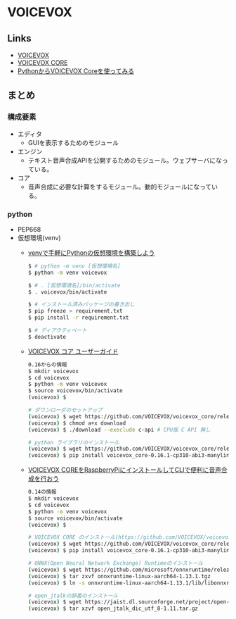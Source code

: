# VOICEVOX

## Links

- [VOICEVOX](https://voicevox.hiroshiba.jp/)
- [VOICEVOX CORE](https://github.com/VOICEVOX/voicevox_core)
- [PythonからVOICEVOX Coreを使ってみる](https://qiita.com/taka7n/items/1dc61e507274b93ee868)

## まとめ

### 構成要素

- エディタ
  - GUIを表示するためのモジュール
- エンジン
  - テキスト音声合成APIを公開するためのモジュール。ウェブサーバになっている。
- コア
  - 音声合成に必要な計算をするモジュール。動的モジュールになっている。

### python



- PEP668
- 仮想環境(venv)
  - [venvで手軽にPythonの仮想環境を構築しよう](https://qiita.com/shun_sakamoto/items/7944d0ac4d30edf91fde)

    ```bash
    $ # python -m venv [仮想環境名]
    $ python -m venv voicevox

    $ # . [仮想環境名]/bin/activate
    $ . voicevox/bin/activate

    $ # インストール済みパッケージの書き出し
    $ pip freeze > requirement.txt
    $ pip install -r requirement.txt

    $ # ディアクティベート
    $ deactivate
    ```

  - [VOICEVOX コア ユーザーガイド](https://github.com/VOICEVOX/voicevox_core/blob/main/docs/guide/user/usage.md)

    ```bash
    0.16からの情報
    $ mkdir voicevox
    $ cd voicevox
    $ python -m venv voicevox
    $ source voicevox/bin/activate
    (voicevox) $

    # ダウンローダのセットアップ
    (voicevox) $ wget https://github.com/VOICEVOX/voicevox_core/releases/download/0.16.1/download-linux-arm64 download
    (voicevox) $ chmod a+x download
    (voicevox) $ ./download --execlude c-api # CPU版 C API 無し

    # python ライブラリのインストール
    (voicevox) $ wget https://github.com/VOICEVOX/voicevox_core/releases/download/0.16.1/voicevox_core-0.16.1-cp310-abi3-manylinux_2_34_aarch64.whl
    (voicevox) $ pip install voicevox_core-0.16.1-cp310-abi3-manylinux_2_34_aarch64.whl
    ```

  - [VOICEVOX COREをRaspberryPiにインストールしてCLIで便利に音声合成を行おう](https://qiita.com/ueponx/items/186a7c859b49d996785f)

    ```bash
    0.14の情報
    $ mkdir voicevox
    $ cd voicevox
    $ python -m venv voicevox
    $ source voicevox/bin/activate
    (voicevox) $

    # VOICEVOX CORE のインストール(https://github.com/VOICEVOX/voicevox_core/releases/)
    (voicevox) $ wget https://github.com/VOICEVOX/voicevox_core/releases/download/0.16.1/voicevox_core-0.16.1-cp310-abi3-manylinux_2_34_aarch64.whl
    (voicevox) $ pip install voicevox_core-0.16.1-cp310-abi3-manylinux_2_34_aarch64.whl

    # ONNX(Open Neural Network Exchange) Runtimeのインストール
    (voicevox) $ wget https://github.com/microsoft/onnxruntime/releases/download/v1.13.1/onnxruntime-linux-aarch64-1.13.1.tgz
    (voicevox) $ tar zxvf onnxruntime-linux-aarch64-1.13.1.tgz
    (voicevox) $ ln -s onnxruntime-linux-aarch64-1.13.1/lib/libonnxruntime.so.1.13.1

    # open_jtalkの辞書のインストール
    (voicevox) $ wget https://jaist.dl.sourceforge.net/project/open-jtalk/Dictionary/open_jtalk_dic-1.11/open_jtalk_dic_utf_8-1.11.tar.gz
    (voicevox) $ tar xzvf open_jtalk_dic_utf_8-1.11.tar.gz
    ```
